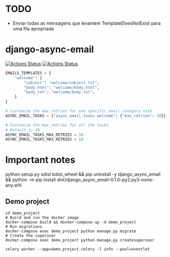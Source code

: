 # TODO

* Enviar todas as mensagens que levantem TemplateDoesNotExist para uma fila apropriada

# django-async-email

[![Actions Status](https://github.com/eltonplima/django-async-email/workflows/tox/badge.svg)](https://github.com/eltonplima/django-async-email/actions)
[![Actions Status](https://github.com/eltonplima/django-async-email/workflows/flake8/badge.svg)](https://github.com/eltonplima/django-async-email/actions)

```python
EMAILS_TEMPLATES = {
    "welcome": {
        "subject": "welcome/subject.txt",
        "body_html": "welcome/body.html",
        "body_txt": "welcome/body.txt",
    }
}

# Customize the max_retries for one specific email category task
ASYNC_EMAIL_TASKS = {"async_email.tasks.welcome": {"max_retries": 20}}

# Customize the max_retries for all the tasks
# Default is 20
ASYNC_EMAIL_TASKS_MAX_RETRIES = 10
ASYNC_EMAIL_TASKS_MAX_RETRIES = 10
```

# Important notes

python setup.py sdist bdist_wheel && pip uninstall -y django_async_email && python -m pip install dist/django_async_email-0.1.0-py2.py3-none-any.whl

## Demo project

```shell script
cd demo_project
# Build and run the docker image
docker-compose build && docker-compose up -d demo_project
# Run migrations
docker-compose exec demo_project python manage.py migrate
# Create the superuser
docker-compose exec demo_project python manage.py createsuperuser
```

```shell script
celery worker --app=demo_project.celery -l info --pool=eventlet
```
